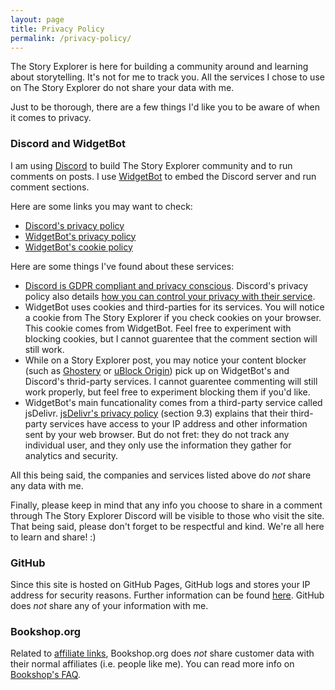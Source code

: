 ```yaml
---
layout: page
title: Privacy Policy
permalink: /privacy-policy/
---
```


The Story Explorer is here for building a community around and learning about storytelling. It's not for me to track you. All the services I chose to use on The Story Explorer do not share your data with me.

Just to be thorough, there are a few things I'd like you to be aware of when it comes to privacy.

### Discord and WidgetBot
I am using [Discord](https://discord.com/) to build The Story Explorer community and to run comments on posts. I use [WidgetBot](https://widgetbot.io/) to embed the Discord server and run comment sections. 

Here are some links you may want to check:
- [Discord's privacy policy](https://discord.com/privacy)
- [WidgetBot's privacy policy](https://widgetbot.io/privacy)
- [WidgetBot's cookie policy](https://widgetbot.io/cookie)

Here are some things I've found about these services:
- [Discord is GDPR compliant and privacy conscious](https://support.discord.com/hc/en-us/articles/360003858092-Privacy-Policy-Update-and-GDPR-FAQ). Discord's privacy policy also details [how you can control your privacy with their service](https://discord.com/privacy#8).
- WidgetBot uses cookies and third-parties for its services. You will notice a cookie from The Story Explorer if you check cookies on your browser. This cookie comes from WidgetBot. Feel free to experiment with blocking cookies, but I cannot guarentee that the comment section will still work.
- While on a Story Explorer post, you may notice your content blocker (such as [Ghostery](https://www.ghostery.com/) or [uBlock Origin](https://ublockorigin.com/)) pick up on WidgetBot's and Discord's thrid-party services. I cannot guarentee commenting will still work properly, but feel free to experiment blocking them if you'd like. 
- WidgetBot's main funcationality comes from a third-party service called jsDelivr. [jsDelivr's privacy policy](https://www.jsdelivr.com/terms/privacy-policy) (section 9.3) explains that their third-party services have access to your IP address and other information sent by your web browser. But do not fret: they do not track any individual user, and they only use the information they gather for analytics and security.

All this being said, the companies and services listed above do *not* share any data with me.

Finally, please keep in mind that any info you choose to share in a comment through The Story Explorer Discord will be visible to those who visit the site. That being said, please don't forget to be respectful and kind. We're all here to learn and share! :) 

### GitHub
Since this site is hosted on GitHub Pages, GitHub logs and stores your IP address for security reasons. Further information can be found [here](https://docs.github.com/en/pages/getting-started-with-github-pages/about-github-pages#data-collection). GitHub does *not* share any of your information with me.

### Bookshop.org
Related to [affiliate links]({{site.baseurl}}/disclosure), Bookshop.org does *not* share customer data with their normal affiliates (i.e. people like me). You can read more info on [Bookshop's FAQ](https://bookshop.org/info/about-us).